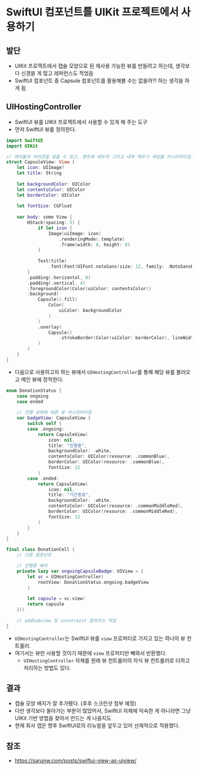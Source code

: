 # SwiftUI 컴포넌트를 UIKit 프로젝트에서 사용하기

## 발단
- UIKit 프로젝트에서 캡슐 모양으로 된 재사용 가능한 뷰를 만들려고 하는데, 생각보다 신경쓸 게 많고 레퍼런스도 적었음
- SwiftUI 컴포넌트 중 Capsule 컴포넌트를 활용해볼 수는 없을까?! 하는 생각을 하게 됨

## UIHostingController
- SwiftUI 뷰를 UIKit 프로젝트에서 사용할 수 있게 해 주는 도구
- 먼저 SwiftUI 뷰를 정의한다.
```Swift
import SwiftUI
import UIKit

// 레이블과 아이콘을 넣을 수 있고, 폰트와 테두리 그리고 내부 채우기 색상을 커스터마이징할 수 있는 캡슐 뷰
struct CapsuleView: View {
    let icon: UIImage?
    let title: String
    
    let backgroundColor: UIColor
    let contentsColor: UIColor
    let borderColor: UIColor
    
    let fontSize: CGFloat
    
    var body: some View {
        HStack(spacing: 5) {
            if let icon {
                Image(uiImage: icon)
                    .renderingMode(.template)
                    .frame(width: 8, height: 8)
            }
            
            Text(title)
                .font(Font(UIFont.notoSans(size: 12, family: .NotoSansKRMedium)))
        }
        .padding(.horizontal, 8)
        .padding(.vertical, 4)
        .foregroundColor(Color(uiColor: contentsColor))
        .background(
            Capsule().fill(
                Color(
                    uiColor: backgroundColor
                )
            )
            .overlay(
                Capsule()
                    .strokeBorder(Color(uiColor: borderColor), lineWidth: 1)
            )
        )
    }
}
```
- 다음으로 사용하고자 하는 뷰에서 `UIHostingController`를 통해 해당 뷰를 불러오고 메인 뷰에 장착한다.
```Swift
enum DonationStatus {
    case ongoing
    case ended
    
    // 진행 상태에 따른 뷰 커스터마이징
    var badgeView: CapsuleView {
        switch self {
        case .ongoing:
            return CapsuleView(
                icon: nil,
                title: "진행중",
                backgroundColor: .white,
                contentsColor: UIColor(resource: .commonBlue),
                borderColor: UIColor(resource: .commonBlue),
                fontSize: 12
            )
        case .ended:
            return CapsuleView(
                icon: nil,
                title: "기간종료",
                backgroundColor: .white,
                contentsColor: UIColor(resource: .commonMiddleRed),
                borderColor: UIColor(resource: .commonMiddleRed),
                fontSize: 12
            )
        }
    }
}

final class DonationCell {
    // 다른 컴포넌트

    // 진행중 배지
    private lazy var ongoingCapsuleBadge: UIView = {
        let vc = UIHostingController(
            rootView: DonationStatus.ongoing.badgeView
        )
        
        let capsule = vc.view!
        return capsule
    }()
    
    // addSubview 및 constraint 잡아주는 작업
}
```
- `UIHostingController`는 SwiftUI 뷰를 `view` 프로퍼티로 가지고 있는 하나의 뷰 컨트롤러.
- 여기서는 뷰만 사용할 것이기 때문에 `view` 프로퍼티만 빼와서 반환했다.
  - `UIHostingController` 자체를 원래 뷰 컨트롤러의 자식 뷰 컨트롤러로 더하고 처리하는 방법도 있다.

## 결과
- 캡슐 모양 배지가 잘 추가됐다. (추후 스크린샷 첨부 예정)
- 다만 생각보다 돌아가는 부분이 많았어서, SwiftUI 자체에 익숙한 게 아니라면 그냥 UIKit 기반 방법을 찾아서 만드는 게 나을지도
- 현재 회사 앱은 향후 SwiftUI로의 리뉴얼을 앞두고 있어 선제적으로 적용했다.

## 참조
- https://sarunw.com/posts/swiftui-view-as-uiview/